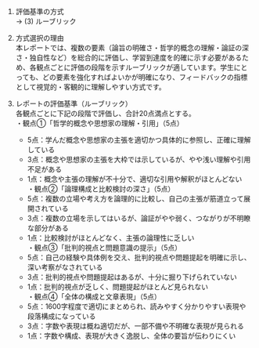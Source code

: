 1. 評価基準の方式  
   → (3) ルーブリック

2. 方式選択の理由  
   本レポートでは、複数の要素（論旨の明確さ・哲学的概念の理解・論証の深さ・独自性など）を総合的に評価し、学習到達度を的確に示す必要があるため、各観点ごとに評価の段階を示すルーブリックが適しています。学生にとっても、どの要素を強化すればよいかが明確になり、フィードバックの指標として視覚的・客観的に理解しやすい方式です。

3. レポートの評価基準（ルーブリック）  
   各観点ごとに下記の段階で評価し、合計20点満点とする。  
   ・観点①「哲学的概念や思想家の理解・引用」（5点）  
     - 5点：学んだ概念や思想家の主張を適切かつ具体的に参照し、正確に理解している  
     - 3点：概念や思想家の主張を大枠では示しているが、やや浅い理解や引用不足がある  
     - 1点：概念や主張の理解が不十分で、適切な引用や解釈がほとんどない  
   ・観点②「論理構成と比較検討の深さ」（5点）  
     - 5点：複数の立場や考え方を論理的に比較し、自己の主張が筋道立って展開されている  
     - 3点：複数の立場を示してはいるが、論証がやや弱く、つながりが不明瞭な部分がある  
     - 1点：比較検討がほとんどなく、主張の論理性に乏しい  
   ・観点③「批判的視点と問題意識の提示」（5点）  
     - 5点：自己の経験や具体例を交え、批判的視点や問題提起を明確に示し、深い考察がなされている  
     - 3点：批判的視点や問題提起はあるが、十分に掘り下げられていない  
     - 1点：批判的視点が乏しく、問題提起がほとんど見られない  
   ・観点④「全体の構成と文章表現」（5点）  
     - 5点：1600字程度で適切にまとめられ、読みやすく分かりやすい表現や段落構成になっている  
     - 3点：字数や表現は概ね適切だが、一部不備や不明確な表現が見られる  
     - 1点：字数や構成、表現が大きく逸脱し、全体の要旨が伝わりにくい  